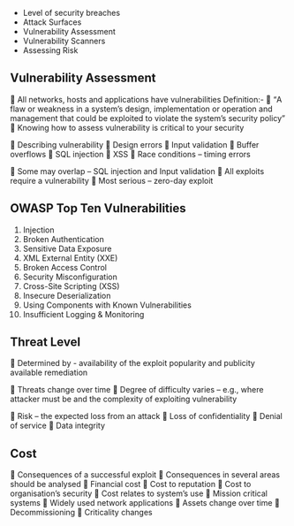 - Level of security breaches
- Attack Surfaces
- Vulnerability Assessment
- Vulnerability Scanners
- Assessing Risk

## Vulnerability Assessment
 All networks, hosts and applications have vulnerabilities
Definition:-
 “A flaw or weakness in a system’s design, implementation
or operation and management that could be exploited to
violate the system’s security policy”
 Knowing how to assess vulnerability is critical to your
security

 Describing vulnerability
     Design errors
     Input validation
     Buffer overflows
     SQL injection
     XSS
     Race conditions – timing errors

 Some may overlap – SQL injection and Input validation
 All exploits require a vulnerability
 Most serious – zero-day exploit

## OWASP Top Ten Vulnerabilities
1. Injection
2. Broken Authentication
3. Sensitive Data Exposure
4. XML External Entity (XXE)
5. Broken Access Control
6. Security Misconfiguration
7. Cross-Site Scripting (XSS)
8. Insecure Deserialization
9. Using Components with Known Vulnerabilities
10. Insufficient Logging & Monitoring


## Threat Level
 Determined by - availability of the exploit popularity and publicity available remediation

 Threats change over time
 Degree of difficulty varies – e.g., where attacker must be and the complexity of exploiting vulnerability

 Risk – the expected loss from an attack
     Loss of confidentiality
     Denial of service
     Data integrity

## Cost
 Consequences of a successful exploit
 Consequences in several areas should be analysed
     Financial cost
     Cost to reputation
     Cost to organisation’s security
 Cost relates to system’s use
     Mission critical systems
     Widely used network applications
 Assets change over time
     Decommissioning
     Criticality changes
